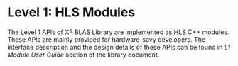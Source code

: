 # Level 1: HLS Modules

The Level 1 APIs of XF BLAS Library are implemented as HLS C++ modules. These APIs are mainly provided for hardware-savy developers. The interface description and the design details of these APIs can be found in _L1 Module User Guide_ section of the library document.
